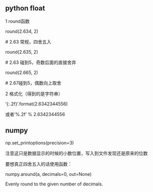 ## python float

1 round函数

round(2.634, 2)

\# 2.63 常规，四舍五入

round(2.635, 2)

\# 2.63 碰到5，奇数后面的直接舍弃

round(2.665, 2)

\# 2.67碰到5，偶数向上取舍

 

2 格式化（得到的是字符串）

‘{:.2f}’.format(2.6342344556)

或者‘%.2f’ % 2.6342344556

 

 

## numpy

np.set_printoptions(precision=3)

注意这只是数据显示的时候的小数位置，写入到文件发现还是原来的位数

要想真正四舍五入的话使用函数：

numpy.around(a, decimals=0, out=None)

Evenly round to the given number of decimals.
